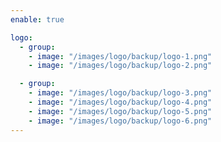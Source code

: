 ```yaml
---
enable: true

logo:
  - group:  
    - image: "/images/logo/backup/logo-1.png"
    - image: "/images/logo/backup/logo-2.png"

  - group:
    - image: "/images/logo/backup/logo-3.png"
    - image: "/images/logo/backup/logo-4.png"
    - image: "/images/logo/backup/logo-5.png"
    - image: "/images/logo/backup/logo-6.png"
---
```

